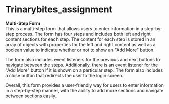 # Trinarybites_assignment

<b>Multi-Step Form</b><br>
This is a multi-step form that allows users to enter information in a step-by-step process. The form has four steps and includes both left and right content sections for each step. The content for each step is stored in an array of objects with properties for the left and right content as well as a boolean value to indicate whether or not to show an "Add More" button.

The form also includes event listeners for the previous and next buttons to navigate between the steps. Additionally, there is an event listener for the "Add More" button if it is shown on a particular step. The form also includes a close button that redirects the user to the login screen.

Overall, this form provides a user-friendly way for users to enter information in a step-by-step manner, with the ability to add more sections and navigate between sections easily.
